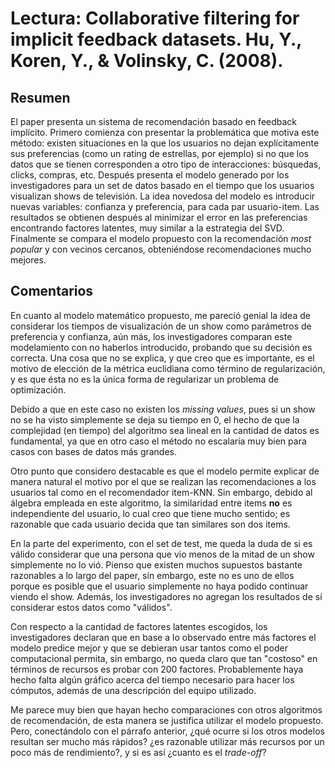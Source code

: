 # Lectura: Collaborative filtering for implicit feedback datasets. Hu, Y., Koren, Y., & Volinsky, C. (2008).

## Resumen
El paper presenta un sistema de recomendación basado en feedback implícito. Primero comienza con presentar la problemática que motiva este método: existen situaciones en la que los usuarios no dejan explícitamente sus preferencias (como un rating de estrellas, por ejemplo) si no que los datos que se tienen corresponden a otro tipo de interacciones: búsquedas, clicks, compras, etc. Después presenta el modelo generado por los investigadores para un set de datos basado en el tiempo que los usuarios visualizan shows de televisión. La idea novedosa del modelo es introducir nuevas variables: confianza y preferencia, para cada par usuario-item. Las resultados se obtienen después al minimizar el error en las preferencias encontrando factores latentes, muy similar a la estrategia del SVD. Finalmente se compara el modelo propuesto con la recomendación *most popular* y con vecinos cercanos, obteniéndose recomendaciones mucho mejores.    

## Comentarios

En cuanto al modelo matemático propuesto, me pareció genial la idea de considerar los tiempos de visualización de un show como parámetros de preferencia y confianza, aún más, los investigadores comparan este modelamiento con no haberlos introducido, probando que su decisión es correcta. Una cosa que no se explica, y que creo que es importante, es el motivo de elección de la métrica euclidiana como término de regularización, y es que ésta no es la única forma de regularizar un problema de optimización.

Debido a que en este caso no existen los *missing values*, pues si un show no se ha visto simplemente se deja su tiempo en 0, el hecho de que la complejidad (en tiempo) del algoritmo sea lineal en la cantidad de datos es fundamental, ya que en otro caso el método no escalaría muy bien para casos con bases de datos más grandes.

Otro punto que considero destacable es que el modelo permite explicar de manera natural el motivo por el que se realizan las recomendaciones a los usuarios tal como en el recomendador item-KNN. Sin embargo, debido al álgebra empleada en este algoritmo, la similaridad entre items **no** es independiente del usuario, lo cual creo que tiene mucho sentido; es razonable que cada usuario decida que tan similares son dos items.

En la parte del experimento, con el set de test, me queda la duda de si es válido considerar que una persona que vio menos de la mitad de un show simplemente no lo vió. Pienso que existen muchos supuestos bastante razonables a lo largo del paper, sin embargo, este no es uno de ellos porque es posible que el usuario simplemente no haya podido continuar viendo el show. Además, los investigadores no agregan los resultados de sí considerar estos datos como "válidos".   

Con respecto a la cantidad de factores latentes escogidos, los investigadores declaran que en base a lo observado entre más factores el modelo predice mejor y que se debieran usar tantos como el poder computacional permita, sin embargo, no queda claro que tan "costoso" en términos de recursos es probar con 200 factores. Probablemente haya hecho falta algún gráfico acerca del tiempo necesario para hacer los cómputos, además de una descripción del equipo utilizado.  

Me parece muy bien que hayan hecho comparaciones con otros algoritmos de recomendación, de esta manera se justifica utilizar el modelo propuesto. Pero, conectándolo con el párrafo anterior, ¿qué ocurre si los otros modelos resultan ser mucho más rápidos? ¿es razonable utilizar más recursos por un poco más de rendimiento?, y si es así ¿cuanto es el *trade-off*?




